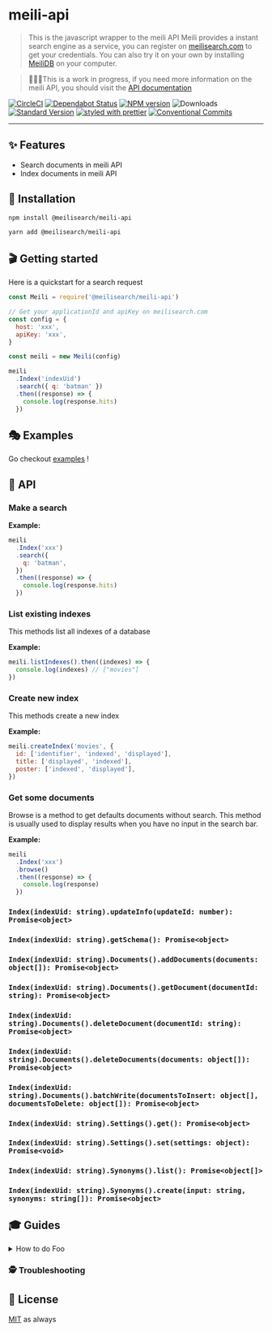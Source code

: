 # meili-api

> This is the javascript wrapper to the meili API
> Meili provides a instant search engine as a service, you can register on [meilisearch.com](https://www.meilisearch.com/) to get your credentials. You can also try it on your own by installing [MeiliDB](https://github.com/meilisearch/MeiliDB) on your computer.

> 👷🏾‍♂️This is a work in progress, if you need more information on the meili API, you should visit the [API documentation](https://docs.meilisearch.com/)

[![CircleCI](https://circleci.com/gh/meilisearch/js-meili-api.svg?style=svg)](https://circleci.com/gh/meilisearch/js-meili-api)
[![Dependabot Status](https://api.dependabot.com/badges/status?host=github&repo=meilisearch/js-meili-api)](https://dependabot.com)
[![NPM version](https://img.shields.io/npm/v/@meilisearch/meili-api.svg)](https://www.npmjs.com/package/@meilisearch/meili-api)
![Downloads](https://img.shields.io/npm/dm/@meilisearch/meili-api.svg)
[![Standard Version](https://img.shields.io/badge/release-standard%20version-brightgreen.svg)](https://github.com/conventional-changelog/standard-version)
[![styled with prettier](https://img.shields.io/badge/styled_with-prettier-ff69b4.svg)](https://github.com/prettier/prettier)
[![Conventional Commits](https://img.shields.io/badge/Conventional%20Commits-1.0.0-yellow.svg)](https://conventionalcommits.org)

---

## ✨ Features

- Search documents in meili API
- Index documents in meili API

## 🔧 Installation

```sh
npm install @meilisearch/meili-api
```

```sh
yarn add @meilisearch/meili-api
```

## 🎬 Getting started

Here is a quickstart for a search request

```js
const Meili = require('@meilisearch/meili-api')

// Get your applicationId and apiKey on meilisearch.com
const config = {
  host: 'xxx',
  apiKey: 'xxx',
}

const meili = new Meili(config)

meili
  .Index('indexUid')
  .search({ q: 'batman' })
  .then((response) => {
    console.log(response.hits)
  })
```

## 🎭 Examples

Go checkout [examples](./examples) !

## 📜 API

### Make a search

**Example:**

```js
meili
  .Index('xxx')
  .search({
    q: 'batman',
  })
  .then((response) => {
    console.log(response.hits)
  })
```

### List existing indexes

This methods list all indexes of a database

**Example:**

```js
meili.listIndexes().then((indexes) => {
  console.log(indexes) // ["movies"]
})
```

### Create new index

This methods create a new index

**Example:**

```js
meili.createIndex('movies', {
  id: ['identifier', 'indexed', 'displayed'],
  title: ['displayed', 'indexed'],
  poster: ['indexed', 'displayed'],
})
```

### Get some documents

Browse is a method to get defaults documents without search. This method is usually used to display results when you have no input in the search bar.

**Example:**

```js
meili
  .Index('xxx')
  .browse()
  .then((response) => {
    console.log(response)
  })
```

### `Index(indexUid: string).updateInfo(updateId: number): Promise<object>`

### `Index(indexUid: string).getSchema(): Promise<object>`

### `Index(indexUid: string).Documents().addDocuments(documents: object[]): Promise<object>`

### `Index(indexUid: string).Documents().getDocument(documentId: string): Promise<object>`

### `Index(indexUid: string).Documents().deleteDocument(documentId: string): Promise<object>`

### `Index(indexUid: string).Documents().deleteDocuments(documents: object[]): Promise<object>`

### `Index(indexUid: string).Documents().batchWrite(documentsToInsert: object[], documentsToDelete: object[]): Promise<object>`

### `Index(indexUid: string).Settings().get(): Promise<object>`

### `Index(indexUid: string).Settings().set(settings: object): Promise<void>`

### `Index(indexUid: string).Synonyms().list(): Promise<object[]>`

### `Index(indexUid: string).Synonyms().create(input: string, synonyms: string[]): Promise<object>`

## 🎓 Guides

<details>
<summary>How to do Foo</summary>
Today we're gonna build Foo....
</details>

### 🕵️ Troubleshooting

## 🥂 License

[MIT](./LICENSE.md) as always
